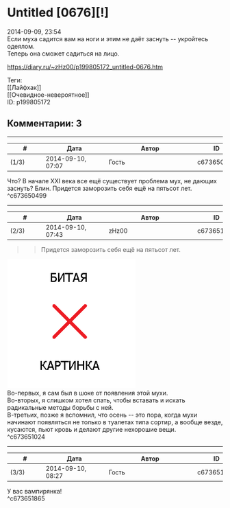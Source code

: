Untitled [0676][!]
==================

  
2014-09-09, 23:54  
 Если муха садится вам на ноги и этим не даёт заснуть -- укройтесь одеялом.   
  Теперь она сможет садиться на лицо.    
  
<https://diary.ru/~zHz00/p199805172_untitled-0676.htm>  
  
Теги:  
[[Лайфхак]]  
[[Очевидное-невероятное]]  
ID: p199805172  


Комментарии: 3
--------------

  


---



|         #         |              Дата              |                     Автор                     |           ID           |
| --- | --- | --- | --- |
| (1/3) | 2014-09-10, 07:07 | Гость | c673650499 |

  
 Что? В начале XXI века все ещё существует проблема мух, не дающих заснуть? Блин. Придется заморозить себя ещё на пятьсот лет.   
 ^c673650499

---



|         #         |              Дата              |                     Автор                     |           ID           |
| --- | --- | --- | --- |
| (2/3) | 2014-09-10, 07:43 | zHz00 | c673651024 |

  
 >>Придется заморозить себя ещё на пятьсот лет.   
   
   [![](pics/59a9121450f4t.jpg)](http://radikal.ru/fp/3438d5fefb5c41ef8f1d23385576d180)     
 Во-первых, я сам был в шоке от появления этой мухи.   
 Во-вторых, я слишком хотел спать, чтобы вставать и искать радикальные методы борьбы с ней.   
 В-третьих, позже я вспомнил, что осень -- это пора, когда мухи начинают появляться не только в туалетах типа сортир, а вообще везде, кусаются, пьют кровь и делают другие нехорошие вещи.   
 ^c673651024

---



|         #         |              Дата              |                     Автор                     |           ID           |
| --- | --- | --- | --- |
| (3/3) | 2014-09-10, 08:27 | Гость | c673651865 |

  
 У вас вампирянка!   
 ^c673651865